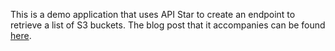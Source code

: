This is a demo application that uses API Star to create an endpoint to retrieve a list of S3 buckets. The blog
post that it accompanies can be found [here](https://www.influentialcode.com/posts/2018/quickly-create-an-api-with-api-star.html).
